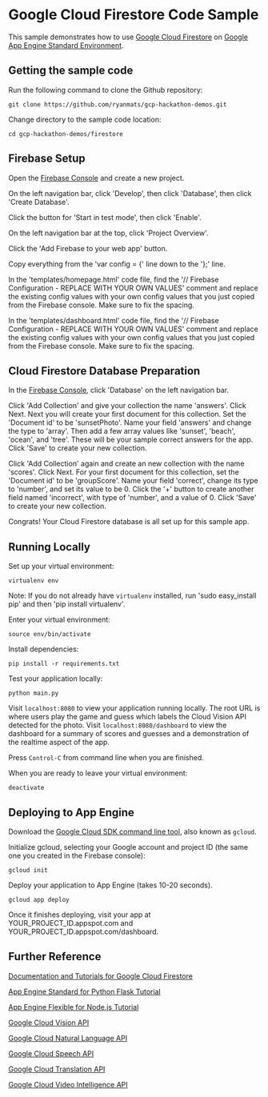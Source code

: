 # Google Cloud Firestore Code Sample

This sample demonstrates how to use [Google Cloud Firestore](https://firebase.google.com/docs/firestore/) on [Google App Engine Standard Environment](https://cloud.google.com/appengine).

## Getting the sample code

Run the following command to clone the Github repository:

    git clone https://github.com/ryanmats/gcp-hackathon-demos.git

Change directory to the sample code location:

    cd gcp-hackathon-demos/firestore

## Firebase Setup

Open the [Firebase Console](https://console.firebase.google.com/) and create a new project.

On the left navigation bar, click 'Develop', then click 'Database', then click 'Create Database'.

Click the button for 'Start in test mode', then click 'Enable'.

On the left navigation bar at the top, click 'Project Overview'.

Click the 'Add Firebase to your web app' button.

Copy everything from the 'var config = {' line down to the '};' line.

In the 'templates/homepage.html' code file, find the '// Firebase Configuration - REPLACE WITH YOUR OWN VALUES' comment and replace the existing config values with your own config values that you just copied from the Firebase console. Make sure to fix the spacing.

In the 'templates/dashboard.html' code file, find the '// Firebase Configuration - REPLACE WITH YOUR OWN VALUES' comment and replace the existing config values with your own config values that you just copied from the Firebase console. Make sure to fix the spacing.

## Cloud Firestore Database Preparation

In the [Firebase Console](https://console.firebase.google.com/), click 'Database' on the left navigation bar.

Click 'Add Collection' and give your collection the name 'answers'. Click Next. Next you will create your first document for this collection. Set the 'Document id' to be 'sunsetPhoto'. Name your field 'answers' and change the type to 'array'. Then add a few array values like 'sunset', 'beach', 'ocean', and 'tree'. These will be your sample correct answers for the app. Click 'Save' to create your new collection.

Click 'Add Collection' again and create an new collection with the name 'scores'. Click Next. For your first document for this collection, set the 'Document id' to be 'groupScore'. Name your field 'correct', change its type to 'number', and set its value to be 0. Click the '+' button to create another field named 'incorrect', with type of 'number', and a value of 0. Click 'Save' to create your new collection.

Congrats! Your Cloud Firestore database is all set up for this sample app.

## Running Locally

Set up your virtual environment:

    virtualenv env

Note: If you do not already have `virtualenv` installed, run 'sudo easy_install pip' and then 'pip install virtualenv'.

Enter your virtual environment:

    source env/bin/activate

Install dependencies:

    pip install -r requirements.txt

Test your application locally:

    python main.py

Visit `localhost:8080` to view your application running locally. The root URL is where users play the game and guess which labels the Cloud Vision API detected for the photo. Visit `localhost:8080/dashboard` to view the dashboard for a summary of scores and guesses and a demonstration of the realtime aspect of the app.

Press `Control-C` from command line when you are finished.

When you are ready to leave your virtual environment:

    deactivate

## Deploying to App Engine

Download the [Google Cloud SDK command line tool](https://cloud.google.com/sdk/downloads#interactive), also known as `gcloud`.

Initialize gcloud, selecting your Google account and project ID (the same one you created in the Firebase console):

    gcloud init

Deploy your application to App Engine (takes 10-20 seconds).

    gcloud app deploy

Once it finishes deploying, visit your app at YOUR_PROJECT_ID.appspot.com and YOUR_PROJECT_ID.appspot.com/dashboard.

## Further Reference

[Documentation and Tutorials for Google Cloud Firestore](https://firebase.google.com/docs/firestore/)

[App Engine Standard for Python Flask Tutorial](https://cloud.google.com/appengine/docs/standard/python/getting-started/python-standard-env)

[App Engine Flexible for Node.js Tutorial](https://cloud.google.com/nodejs/getting-started/hello-world)

[Google Cloud Vision API](https://cloud.google.com/vision/)

[Google Cloud Natural Language API](https://cloud.google.com/natural-language/)

[Google Cloud Speech API](https://cloud.google.com/speech/)

[Google Cloud Translation API](https://cloud.google.com/translate/)

[Google Cloud Video Intelligence API](https://cloud.google.com/video-intelligence/)

